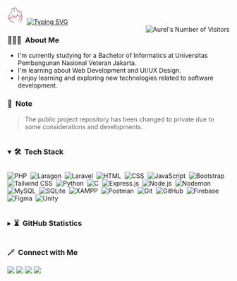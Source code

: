 <div>
  <img alt="Greetings" src="bunny-hello.gif" width="40"/>
  <a href="https://git.io/typing-svg"><img src="https://readme-typing-svg.demolab.com?font=Playpen+Sans&pause=1000&weight=500&color=78B3CE&vCenter=true&width=300&height=30&lines=Hello%2C+My+name+is+Aurel" alt="Typing SVG"  /></a>
</div>
<img alt="Aurel's Number of Visitors" src="https://komarev.com/ghpvc/?username=aurelizzety&color=67A4AC&label=Number+of+Visitors" align="right"/>

### 👩🏻‍💻 &nbsp;About Me

- I'm currently studying for a Bachelor of Informatics at Universitas Pembangunan Nasional Veteran Jakarta.
- I'm learning about Web Development and UI/UX Design.
- I enjoy learning and exploring new technologies related to software development.

### 📄 &nbsp;Note
> The public project repository has been changed to private due to some considerations and developments.

<details open>
  <summary><h3 style="display:inline-block">🛠 &nbsp;Tech Stack</h5></summary>
  
  ![PHP](https://img.shields.io/badge/PHP-05122A?style=flat&logo=php&logoColor=777BB4)&nbsp;
  ![Laragon](https://img.shields.io/badge/Laragon-05122A?style=flat&logo=laragon&logoColor=0E83CD)&nbsp;
  ![Laravel](https://img.shields.io/badge/Laravel-05122A?style=flat&logo=laravel&logoColor=FF2D20)&nbsp;
  ![HTML](https://img.shields.io/badge/HTML-05122A?style=flat&logo=HTML5&logoColor=E34F26)&nbsp;
  ![CSS](https://img.shields.io/badge/CSS-05122A?style=flat&logo=css3&logoColor=1572B6)&nbsp;
  ![JavaScript](https://img.shields.io/badge/JavaScript-05122A?style=flat&logo=javascript&logoColor=F7DF1E)&nbsp;
  ![Bootstrap](https://img.shields.io/badge/Bootstrap-05122A?style=flat&logo=bootstrap&logoColor=7952B3)&nbsp;
  ![Tailwind CSS](https://img.shields.io/badge/Tailwind%20CSS-05122A?style=flat&logo=tailwindcss&logoColor=06B6D4)&nbsp;
  ![Python](https://img.shields.io/badge/Python-05122A?style=flat&logo=python&logoColor=326B9B)&nbsp;
  ![C](https://img.shields.io/badge/C-05122A?style=flat&logo=c&logoColor=5C6BBE)&nbsp;
  ![Express.js](https://img.shields.io/badge/Express.js-05122A?style=flat&logo=express&logoColor=ffffff)&nbsp;
  ![Node.js](https://img.shields.io/badge/Node.js-05122A?style=flat&logo=nodedotjs&logoColor=339933)&nbsp;
  ![Nodemon](https://img.shields.io/badge/Nodemon-05122A?style=flat&logo=nodemon&logoColor=76D04B)&nbsp;
  ![MySQL](https://img.shields.io/badge/MySQL-05122A?style=flat&logo=mysql&logoColor=4479A1)&nbsp;
  ![SQLite](https://img.shields.io/badge/SQLite-05122A?style=flat&logo=sqlite&logoColor=5CAADC)&nbsp;
  ![XAMPP](https://img.shields.io/badge/XAMPP-05122A?style=flat&logo=xampp&logoColor=FB7A24)&nbsp;
  ![Postman](https://img.shields.io/badge/Postman-05122A?style=flat&logo=postman&logoColor=FF6C37)&nbsp;
  ![Git](https://img.shields.io/badge/Git-05122A?style=flat&logo=git&logoColor=F05032)&nbsp;
  ![GitHub](https://img.shields.io/badge/GitHub-05122A?style=flat&logo=github&logoColor=FFFFFF)&nbsp;
  ![Firebase](https://img.shields.io/badge/Firebase-05122A?style=flat&logo=firebase&logoColor=FFCA28)&nbsp;
  ![Figma](https://img.shields.io/badge/Figma-05122A?style=flat&logo=figma&logoColor=13BDFE)&nbsp;
  ![Unity](https://img.shields.io/badge/Unity-05122A?style=flat&logo=unity&logoColor=FFFFFF)&nbsp;
</details>

<details>
  <summary><h3 style="display:inline-block">⏳ &nbsp;GitHub Statistics</h5></summary>
  <p align="center">
    <a href="https://github.com/aurelizzety">
      <img height="300em" alt="Aurel's Grade Card" src="https://stats.hyo.dev/api/github-stats-advanced?login=aurelizzety"/>    
      <img height="180em" src="https://pixel-profile.vercel.app/api/github-stats?username=aurelizzety&theme=monica&pixelate_avatar=false&include_all_commits=true"/>
      <img  width="750" alt="Aurel's Stats Graph" src="http://github-profile-summary-cards.vercel.app/api/cards/profile-details?username=aurelizzety&theme=blueberry"/>
    </a>
  </p>
</details>

### 🪄 &nbsp;Connect with Me

<p align="left">
  <a href="https://linkedin.com/in/aurelizzety/"><img src="https://img.shields.io/badge/LinkedIn-0A66C2?style=flat&logo=linkedin&logoColor=white"/></a>
  <a href="mailto:aurelizzety@gmail.com"><img src="https://img.shields.io/badge/Gmail-D84040?style=flat&logo=gmail&logoColor=white"/></a>
  <a href="https://behance.net/relzzy"><img src="https://img.shields.io/badge/Behance-1769FF?style=flat&logo=behance&logoColor=white"/></a>
  <a href="https://dribbble.com/relzzy"><img src="https://img.shields.io/badge/Dribbble-EA4C89?style=flat&logo=dribbble&logoColor=white"/></a>
</p>
